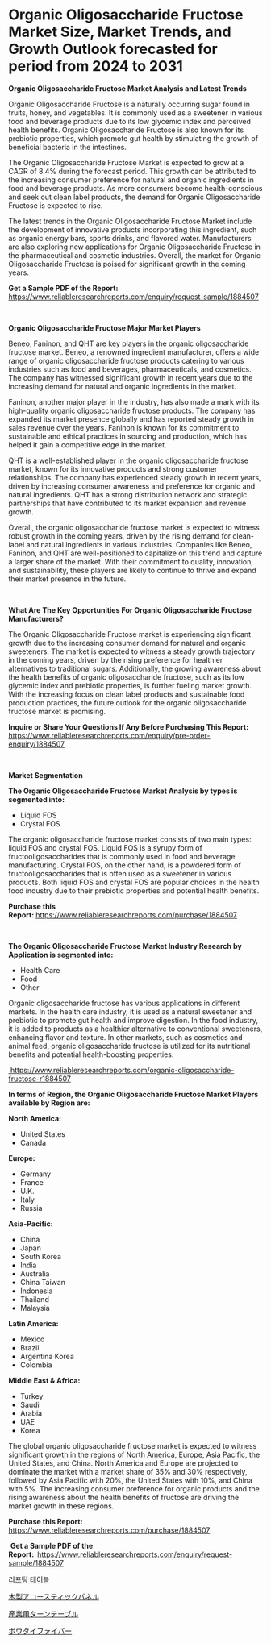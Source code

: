 <p><h1>Organic Oligosaccharide Fructose Market Size, Market Trends, and Growth Outlook forecasted for period from 2024 to 2031</h1></p><p><strong>Organic Oligosaccharide Fructose Market Analysis and Latest Trends</strong></p>
<p><p>Organic Oligosaccharide Fructose is a naturally occurring sugar found in fruits, honey, and vegetables. It is commonly used as a sweetener in various food and beverage products due to its low glycemic index and perceived health benefits. Organic Oligosaccharide Fructose is also known for its prebiotic properties, which promote gut health by stimulating the growth of beneficial bacteria in the intestines.</p><p>The Organic Oligosaccharide Fructose Market is expected to grow at a CAGR of 8.4% during the forecast period. This growth can be attributed to the increasing consumer preference for natural and organic ingredients in food and beverage products. As more consumers become health-conscious and seek out clean label products, the demand for Organic Oligosaccharide Fructose is expected to rise.</p><p>The latest trends in the Organic Oligosaccharide Fructose Market include the development of innovative products incorporating this ingredient, such as organic energy bars, sports drinks, and flavored water. Manufacturers are also exploring new applications for Organic Oligosaccharide Fructose in the pharmaceutical and cosmetic industries. Overall, the market for Organic Oligosaccharide Fructose is poised for significant growth in the coming years.</p></p>
<p><strong>Get a Sample PDF of the Report:&nbsp;</strong> <a href="https://www.reliableresearchreports.com/enquiry/request-sample/1884507">https://www.reliableresearchreports.com/enquiry/request-sample/1884507</a></p>
<p>&nbsp;</p>
<p><strong>Organic Oligosaccharide Fructose Major Market Players</strong></p>
<p><p>Beneo, Faninon, and QHT are key players in the organic oligosaccharide fructose market. Beneo, a renowned ingredient manufacturer, offers a wide range of organic oligosaccharide fructose products catering to various industries such as food and beverages, pharmaceuticals, and cosmetics. The company has witnessed significant growth in recent years due to the increasing demand for natural and organic ingredients in the market. </p><p>Faninon, another major player in the industry, has also made a mark with its high-quality organic oligosaccharide fructose products. The company has expanded its market presence globally and has reported steady growth in sales revenue over the years. Faninon is known for its commitment to sustainable and ethical practices in sourcing and production, which has helped it gain a competitive edge in the market.</p><p>QHT is a well-established player in the organic oligosaccharide fructose market, known for its innovative products and strong customer relationships. The company has experienced steady growth in recent years, driven by increasing consumer awareness and preference for organic and natural ingredients. QHT has a strong distribution network and strategic partnerships that have contributed to its market expansion and revenue growth.</p><p>Overall, the organic oligosaccharide fructose market is expected to witness robust growth in the coming years, driven by the rising demand for clean-label and natural ingredients in various industries. Companies like Beneo, Faninon, and QHT are well-positioned to capitalize on this trend and capture a larger share of the market. With their commitment to quality, innovation, and sustainability, these players are likely to continue to thrive and expand their market presence in the future.</p></p>
<p>&nbsp;</p>
<p><strong>What Are The Key Opportunities For Organic Oligosaccharide Fructose Manufacturers?</strong></p>
<p><p>The Organic Oligosaccharide Fructose market is experiencing significant growth due to the increasing consumer demand for natural and organic sweeteners. The market is expected to witness a steady growth trajectory in the coming years, driven by the rising preference for healthier alternatives to traditional sugars. Additionally, the growing awareness about the health benefits of organic oligosaccharide fructose, such as its low glycemic index and prebiotic properties, is further fueling market growth. With the increasing focus on clean label products and sustainable food production practices, the future outlook for the organic oligosaccharide fructose market is promising.</p></p>
<p><strong>Inquire or Share Your Questions If Any Before Purchasing This Report:</strong> <a href="https://www.reliableresearchreports.com/enquiry/pre-order-enquiry/1884507">https://www.reliableresearchreports.com/enquiry/pre-order-enquiry/1884507</a></p>
<p>&nbsp;</p>
<p><strong>Market Segmentation</strong></p>
<p><strong>The Organic Oligosaccharide Fructose Market Analysis by types is segmented into:</strong></p>
<p><ul><li>Liquid FOS</li><li>Crystal FOS</li></ul></p>
<p><p>The organic oligosaccharide fructose market consists of two main types: liquid FOS and crystal FOS. Liquid FOS is a syrupy form of fructooligosaccharides that is commonly used in food and beverage manufacturing. Crystal FOS, on the other hand, is a powdered form of fructooligosaccharides that is often used as a sweetener in various products. Both liquid FOS and crystal FOS are popular choices in the health food industry due to their prebiotic properties and potential health benefits.</p></p>
<p><strong>Purchase this Report:&nbsp;</strong><a href="https://www.reliableresearchreports.com/purchase/1884507">https://www.reliableresearchreports.com/purchase/1884507</a></p>
<p>&nbsp;</p>
<p><strong>The Organic Oligosaccharide Fructose Market Industry Research by Application is segmented into:</strong></p>
<p><ul><li>Health Care</li><li>Food</li><li>Other</li></ul></p>
<p><p>Organic oligosaccharide fructose has various applications in different markets. In the health care industry, it is used as a natural sweetener and prebiotic to promote gut health and improve digestion. In the food industry, it is added to products as a healthier alternative to conventional sweeteners, enhancing flavor and texture. In other markets, such as cosmetics and animal feed, organic oligosaccharide fructose is utilized for its nutritional benefits and potential health-boosting properties.</p></p>
<p><a href="https://www.reliableresearchreports.com/organic-oligosaccharide-fructose-r1884507">&nbsp;https://www.reliableresearchreports.com/organic-oligosaccharide-fructose-r1884507</a></p>
<p><strong>In terms of Region, the Organic Oligosaccharide Fructose Market Players available by Region are:</strong></p>
<p>
    <p> <strong> North America: </strong>
        <ul>
            <li>United States</li>
            <li>Canada</li>
        </ul>
        </p> 
    <p> <strong> Europe: </strong>
        <ul>
            <li>Germany</li>
            <li>France</li>
            <li>U.K.</li>
            <li>Italy</li>
            <li>Russia</li>
        </ul>
        </p> 
    <p> <strong> Asia-Pacific: </strong>
        <ul>
            <li>China</li>
            <li>Japan</li>
            <li>South Korea</li>
            <li>India</li>
            <li>Australia</li>
            <li>China Taiwan</li>
            <li>Indonesia</li>
            <li>Thailand</li>
            <li>Malaysia</li>
        </ul>
        </p> 
    <p> <strong> Latin America: </strong>
        <ul>
            <li>Mexico</li>
            <li>Brazil</li>
            <li>Argentina Korea</li>
            <li>Colombia</li>
        </ul>
        </p> 
    <p> <strong> Middle East & Africa: </strong>
        <ul>
            <li>Turkey</li>
            <li>Saudi</li>
            <li>Arabia</li>
            <li>UAE</li>
            <li>Korea</li>
        </ul>
    </p>
    </p>
<p><p>The global organic oligosaccharide fructose market is expected to witness significant growth in the regions of North America, Europe, Asia Pacific, the United States, and China. North America and Europe are projected to dominate the market with a market share of 35% and 30% respectively, followed by Asia Pacific with 20%, the United States with 10%, and China with 5%. The increasing consumer preference for organic products and the rising awareness about the health benefits of fructose are driving the market growth in these regions.</p></p>
<p><strong>Purchase this Report: </strong><a href="https://www.reliableresearchreports.com/purchase/1884507">https://www.reliableresearchreports.com/purchase/1884507</a></p>
<p>&nbsp;<strong>Get a Sample PDF of the Report:&nbsp;&nbsp;</strong><a href="https://www.reliableresearchreports.com/enquiry/request-sample/1884507">https://www.reliableresearchreports.com/enquiry/request-sample/1884507</a></p>
<p><strong></strong></p>
<p><p><a href="https://medium.com/@joehodytkiewicz980/%EB%A6%AC%ED%94%84%ED%8C%85-%ED%85%8C%EC%9D%B4%EB%B8%94-%EC%8B%9C%EC%9E%A5%EC%9D%80-%EC%8B%9C%EC%9E%A5-%EC%A0%90%EC%9C%A0%EC%9C%A8-%EC%8B%9C%EC%9E%A5-%ED%8A%B8%EB%A0%8C%EB%93%9C-%EB%B0%8F-%EC%8B%9C%EC%9E%A5-%EC%84%B1%EC%9E%A5%EC%97%90-%EB%8C%80%ED%95%9C-%EC%A0%95%EB%B3%B4%EB%A5%BC-%EC%A0%9C%EA%B3%B5%ED%95%A9%EB%8B%88%EB%8B%A4-f927a61f8020">리프팅 테이블</a></p><p><a href="https://github.com/one-cool-chick/Market-Research-Report-List-1/blob/main/269011319852.md">木製アコースティックパネル</a></p><p><a href="https://medium.com/@jackpeters644/%E7%94%A3%E6%A5%AD%E3%82%BF%E3%83%BC%E3%83%B3%E3%83%86%E3%83%BC%E3%83%96%E3%83%AB%E5%B8%82%E5%A0%B4%E8%A6%8F%E6%A8%A1%E3%81%AF-%E3%82%B0%E3%83%AD%E3%83%BC%E3%83%90%E3%83%AB%E7%94%A3%E6%A5%AD%E3%81%AB%E3%81%8A%E3%81%91%E3%82%8B%E6%9C%80%E9%81%A9%E3%81%AA%E3%83%9E%E3%83%BC%E3%82%B1%E3%83%86%E3%82%A3%E3%83%B3%E3%82%B0%E3%83%81%E3%83%A3%E3%83%8D%E3%83%AB%E3%82%92%E6%98%8E%E3%82%89%E3%81%8B%E3%81%AB%E3%81%99%E3%82%8B-8981171b53f6">産業用ターンテーブル</a></p><p><a href="https://medium.com/@elenorkiehn/%E3%83%9C%E3%82%A6%E3%82%BF%E3%82%A4%E3%83%95%E3%82%A1%E3%82%A4%E3%83%90%E3%83%BC%E3%83%9E%E3%83%BC%E3%82%B1%E3%83%83%E3%83%88%E3%81%AF-%E3%82%B7%E3%82%A7%E3%82%A2-%E3%82%B5%E3%82%A4%E3%82%BA-2031%E5%B9%B4%E3%81%BE%E3%81%A7%E3%81%AE%E4%BA%88%E6%B8%AC%E3%81%AB%E7%84%A6%E7%82%B9%E3%82%92%E5%BD%93%E3%81%A6%E3%81%A6%E3%81%84%E3%81%BE%E3%81%99-6d4a3569c9af">ボウタイファイバー</a></p></p>
